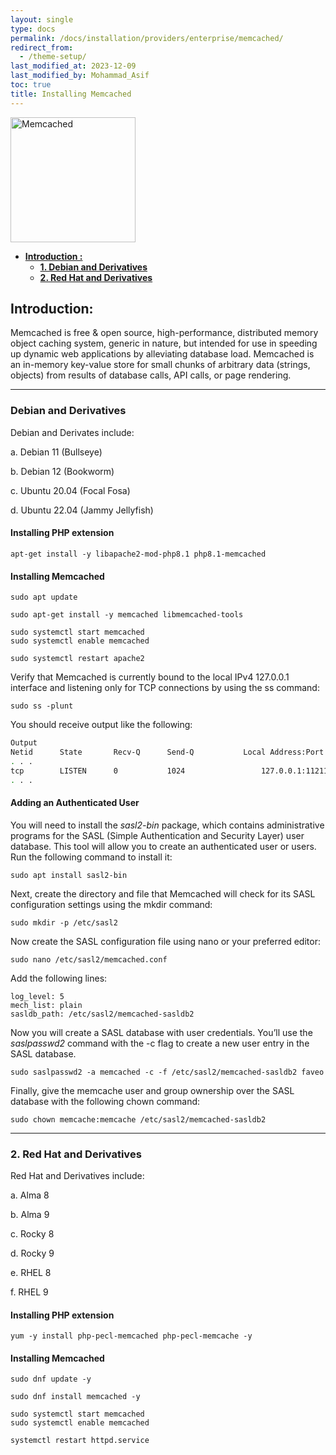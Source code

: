 ```yaml
---
layout: single
type: docs
permalink: /docs/installation/providers/enterprise/memcached/
redirect_from:
  - /theme-setup/
last_modified_at: 2023-12-09
last_modified_by: Mohammad_Asif
toc: true
title: Installing Memcached
---
```

<img alt="Memcached" src="https://cdn.icon-icons.com/icons2/2699/PNG/512/memcached_logo_icon_170963.png" width="200"  />


- [<strong>Introduction :</strong>](#introduction-) 
    - [<strong>1. Debian and Derivatives</strong>](#1-debian-and-derivatives)
    - [<strong>2. Red Hat and Derivatives</strong>](#2-redhat-and-derivatives)

<a id="introduction-" name="introduction-"></a>

## <strong>Introduction:</strong>

Memcached is free & open source, high-performance, distributed memory object caching system, generic in nature, but intended for use in speeding up dynamic web applications by alleviating database load. Memcached is an in-memory key-value store for small chunks of arbitrary data (strings, objects) from results of database calls, API calls, or page rendering.

---

<a id="1-debian-and-derivatives" name="1-debian-and-derivatives"></a>

### <strong>Debian and Derivatives</strong>

Debian and Derivates include:
 
a. Debian 11 (Bullseye) 

b. Debian 12 (Bookworm)  

c. Ubuntu 20.04 (Focal Fosa) 

d. Ubuntu 22.04 (Jammy Jellyfish)


#### Installing PHP extension

```
apt-get install -y libapache2-mod-php8.1 php8.1-memcached
```

#### Installing Memcached

```
sudo apt update
```

```
sudo apt-get install -y memcached libmemcached-tools
```

```
sudo systemctl start memcached
sudo systemctl enable memcached
```

```
sudo systemctl restart apache2
```

Verify that Memcached is currently bound to the local IPv4 127.0.0.1 interface and listening only for TCP connections by using the ss command:

```
sudo ss -plunt
```

You should receive output like the following:

```sh
Output
Netid      State       Recv-Q      Send-Q           Local Address:Port             Peer Address:Port      Process                                         
. . .
tcp        LISTEN      0           1024                 127.0.0.1:11211                 0.0.0.0:*          users:(("memcached",pid=8889,fd=26))
. . .
```

#### Adding an Authenticated User
You will need to install the *sasl2-bin* package, which contains administrative programs for the SASL (Simple Authentication and Security Layer) user database. This tool will allow you to create an authenticated user or users. Run the following command to install it:

```
sudo apt install sasl2-bin
```

Next, create the directory and file that Memcached will check for its SASL configuration settings using the mkdir command:

```
sudo mkdir -p /etc/sasl2
```

Now create the SASL configuration file using nano or your preferred editor:

```
sudo nano /etc/sasl2/memcached.conf
```

Add the following lines:

```
log_level: 5
mech_list: plain
sasldb_path: /etc/sasl2/memcached-sasldb2
```

Now you will create a SASL database with user credentials. You’ll use the *saslpasswd2* command with the -c flag to create a new user entry in the SASL database.

```
sudo saslpasswd2 -a memcached -c -f /etc/sasl2/memcached-sasldb2 faveo
```

Finally, give the memcache user and group ownership over the SASL database with the following chown command:

```
sudo chown memcache:memcache /etc/sasl2/memcached-sasldb2
```


---


<a id="2-redhat-and-derivatives" name="2-redhat-and-derivatives"></a>

### <strong>2. Red Hat and Derivatives</strong>

Red Hat and Derivatives include: 

a. Alma 8 

b. Alma 9 

c. Rocky 8 

d. Rocky 9 

e. RHEL 8 

f. RHEL 9


#### Installing PHP extension

```
yum -y install php-pecl-memcached php-pecl-memcache -y
```

#### Installing Memcached

```
sudo dnf update -y
```

```
sudo dnf install memcached -y
```

```
sudo systemctl start memcached
sudo systemctl enable memcached
```

```
systemctl restart httpd.service
```
